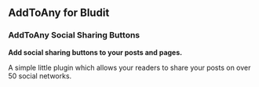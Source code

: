 ## AddToAny for Bludit
### AddToAny Social Sharing Buttons

**Add social sharing buttons to your posts and pages.**

A simple little plugin which allows your readers to share your posts on over 50 social networks.
